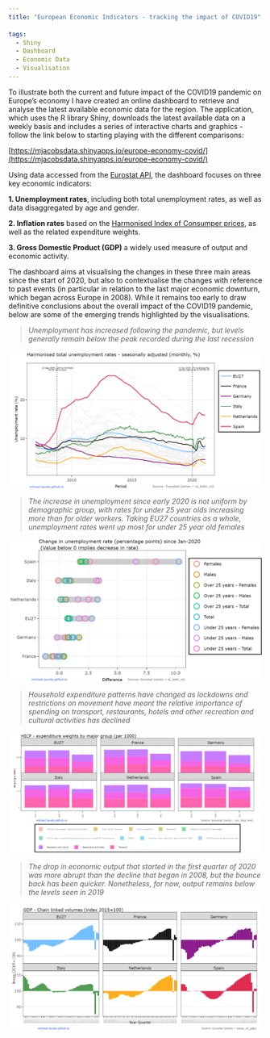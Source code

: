 ```yaml
---
title: "European Economic Indicators - tracking the impact of COVID19"

tags:
  - Shiny
  - Dashboard
  - Economic Data
  - Visualisation
---
```


To illustrate both the current and future impact of the COVID19 pandemic on Europe’s economy I have created an online dashboard to retrieve and analyse the latest available 
economic data for the region. The application, which uses the R library Shiny, downloads the latest available data on a weekly basis and includes a series of interactive charts and graphics - follow the link below to starting playing with the different comparisons:  
  
[https://mjacobsdata.shinyapps.io/europe-economy-covid/](https://mjacobsdata.shinyapps.io/europe-economy-covid/)

Using data accessed from the [Eurostat API](https://michael-jacobs.github.io/europe-economy-tracker-part1/), the dashboard focuses on three key economic indicators:

   **1. Unemployment rates**, including both total unemployment rates, as well as data disaggregated by age and gender.
     
   **2. Inflation rates** based on the [Harmonised Index of Consumper prices](https://ec.europa.eu/eurostat/web/hicp), as well as the related expenditure weights.  
     
   **3. Gross Domestic Product (GDP)** a widely used measure of output and economic activity. 
     
The dashboard aims at visualising the changes in these three main areas since the start of 2020, but also to contextualise the changes with reference to past events (in particular in relation to the last major economic downturn, which began across Europe in 2008). While it remains too early to draw definitive conclusions about the overall impact of the COVID19 pandemic, below are some of the emerging trends highlighted by the visualisations.


> *Unemployment has increased following the pandemic, but levels generally remain below the peak recorded during the last recession*    

![Unemployment rate over time](/assets/images/mjacobsdata_unemployment1.PNG)

> *The increase in unemployment since early 2020 is not uniform by demographic group, with rates for under 25 year olds increasing more than for older workers. Taking EU27 countries as a whole, unemployment rates went up most for under 25 year old females*  

![Unemployment rate disaggregated](/assets/images/mjacobsdata_unemployment2.PNG)


 > *Household expenditure patterns have changed as lockdowns and restrictions on movement have meant the relative importance of spending on transport, restaurants, hotels and other recreation and cultural activities has declined*   


![Expenditure weights](/assets/images/mjacobsdata_expenditure.PNG)

> *The drop in economic output that started in the first quarter of 2020 was more abrupt than the decline that began in 2008, but the bounce back has been quicker. Nonetheless, for now, output remains below the levels seen in 2019*  

![GDP index](/assets/images/mjacobsdata_gdp.PNG)
